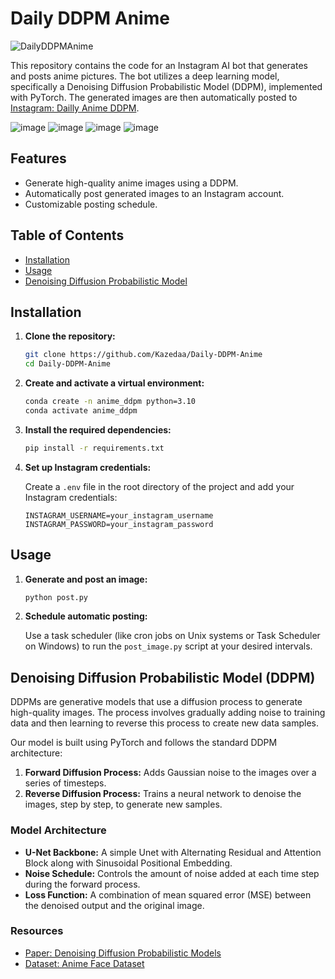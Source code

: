 # Daily DDPM Anime
![DailyDDPMAnime](https://img.shields.io/badge/DailyDDPMAnime-v1.0-lightred)

This repository contains the code for an Instagram AI bot that generates and posts anime pictures. The bot utilizes a deep learning model, specifically a Denoising Diffusion Probabilistic Model (DDPM), implemented with PyTorch. The generated images are then automatically posted to [Instagram: Dailly Anime DDPM](https://www.instagram.com/daily.ddpm.anime/).

![image](https://github.com/Kazedaa/Daily-DDPM-Anime/assets/120291477/b0d1fb90-dceb-4db8-9e57-29f30720f125) ![image](https://github.com/Kazedaa/Daily-DDPM-Anime/assets/120291477/4b11d751-8ad9-498b-8dcd-97438344e930)
![image](https://github.com/Kazedaa/Daily-DDPM-Anime/assets/120291477/1e069377-0a89-4485-a728-78782699d126) ![image](https://github.com/Kazedaa/Daily-DDPM-Anime/assets/120291477/2e481b0d-8aa4-4603-b7c1-b795f00784b4)


## Features

- Generate high-quality anime images using a DDPM.
- Automatically post generated images to an Instagram account.
- Customizable posting schedule.

## Table of Contents

- [Installation](#installation)
- [Usage](#usage)
- [Denoising Diffusion Probabilistic Model](#Denoising-Diffusion-Probabilistic-Model-(DDPM))

## Installation

1. **Clone the repository:**

    ```bash
    git clone https://github.com/Kazedaa/Daily-DDPM-Anime
    cd Daily-DDPM-Anime
    ```

2. **Create and activate a virtual environment:**

    ```bash
    conda create -n anime_ddpm python=3.10
    conda activate anime_ddpm
    ```

3. **Install the required dependencies:**

    ```bash
    pip install -r requirements.txt
    ```

4. **Set up Instagram credentials:**

    Create a `.env` file in the root directory of the project and add your Instagram credentials:

    ```plaintext
    INSTAGRAM_USERNAME=your_instagram_username
    INSTAGRAM_PASSWORD=your_instagram_password
    ```

## Usage

1. **Generate and post an image:**

    ```bash
    python post.py
    ```

2. **Schedule automatic posting:**

    Use a task scheduler (like cron jobs on Unix systems or Task Scheduler on Windows) to run the `post_image.py` script at your desired intervals.


## Denoising Diffusion Probabilistic Model (DDPM)

DDPMs are generative models that use a diffusion process to generate high-quality images. The process involves gradually adding noise to training data and then learning to reverse this process to create new data samples.

Our model is built using PyTorch and follows the standard DDPM architecture:

1. **Forward Diffusion Process:** Adds Gaussian noise to the images over a series of timesteps.
2. **Reverse Diffusion Process:** Trains a neural network to denoise the images, step by step, to generate new samples.

### Model Architecture

- **U-Net Backbone:** A simple Unet with Alternating Residual and Attention Block along with Sinusoidal Positional Embedding.
- **Noise Schedule:** Controls the amount of noise added at each time step during the forward process.
- **Loss Function:** A combination of mean squared error (MSE) between the denoised output and the original image.

### Resources
- [Paper: Denoising Diffusion Probabilistic Models](https://arxiv.org/abs/2006.11239)
- [Dataset: Anime Face Dataset](https://www.kaggle.com/datasets/splcher/animefacedataset)
